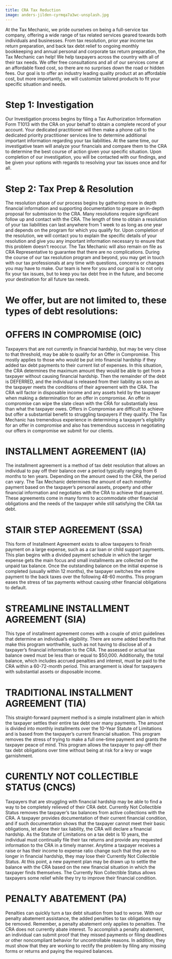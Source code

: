 ```yaml
---
title: CRA Tax Reduction
image: anders-jilden-cyrmqa7a3wc-unsplash.jpg
---
```

At the Tax Mechanic, we pride ourselves on being a full-service tax company, offering a wide range of tax related services geared towards both individuals and businesses. From tax resolution, prior year income tax return preparation, and back tax debt relief to ongoing monthly bookkeeping and annual personal and corporate tax return preparation, the Tax Mechanic can help! We help taxpayers across the country with all of their tax needs. We offer free consultations and all of our services come at an affordable fixed cost, so there are no surprises down the road or hidden fees. Our goal is to offer an industry leading quality product at an affordable cost, but more importantly, we will customize tailored products to fit your specific situation and needs.

# Step 1: Investigation

Our Investigation process begins by filing a Tax Authorization Information Form T1013 with the CRA on your behalf to obtain a complete record of your account. Your dedicated practitioner will then make a phone call to the dedicated priority practitioner services line to determine additional important information regarding your tax liabilities. At the same time, our investigative team will analyze your financials and compare them to the CRA to determine the best course of action given your specific situation. Upon completion of our investigation, you will be contacted with our findings, and be given your options with regards to resolving your tax issues once and for all.

# Step 2: Tax Prep & Resolution

The resolution phase of our process begins by gathering more in depth financial information and supporting documentation to prepare an in-depth proposal for submission to the CRA. Many resolutions require significant follow up and contact with the CRA. The length of time to obtain a resolution of your tax liabilities can last anywhere from 1 week to as long as one year and depends on the program for which you qualify for. Upon completion of the resolution, we will contact you to explain the specific details of your resolution and give you any important information necessary to ensure that this problem doesn’t reoccur. The Tax Mechanic will also remain on file as CRA Representative to guarantee that there are no complications. During the course of our tax resolution program and beyond, you may get in touch with our tax professionals at any time with questions, concerns or changes you may have to make. Our team is here for you and our goal is to not only fix your tax issues, but to keep you tax debt free in the future, and become your destination for all future tax needs.

# We offer, but are not limited to, these types of debt resolutions:

# OFFERS IN COMPROMISE (OIC)

Taxpayers that are not currently in financial hardship, but may be very close to that threshold, may be able to qualify for an Offer in Compromise. This mostly applies to those who would be put into financial hardship if they added tax debt payments to their current list of expenses. In this situation, the CRA determines the maximum amount they would be able to get from a taxpayer without causing financial hardship. Then the remainder of the debt is DEFERRED, and the individual is released from their liability as soon as the taxpayer meets the conditions of their agreement with the CRA. The CRA will factor in disposable income and any assets held by the taxpayer when making a determination for an offer in compromise. An offer in compromise can wipe the slate clean with the CRA for substantially less than what the taxpayer owes. Offers in Compromise are difficult to achieve but offer a substantial benefit to struggling taxpayers if they qualify. The Tax Mechanic has tremendous experience in determining a taxpayer’s eligibility for an offer in compromise and also has tremendous success in negotiating our offers in compromise we submit for our clients.

# INSTALLMENT AGREEMENT (IA)

The installment agreement is a method of tax debt resolution that allows an individual to pay off their balance over a period typically ranging from 6 months to ten years. Depending on the amount owed to the CRA, the period can vary. The Tax Mechanic determines the amount of each monthly payment based on the taxpayer’s personal assets, property and other financial information and negotiates with the CRA to achieve that payment. These agreements come in many forms to accommodate other financial obligations and the needs of the taxpayer while still satisfying the CRA tax debt.

# STAIR STEP AGREEMENT (SSA)

This form of Installment Agreement exists to allow taxpayers to finish payment on a large expense, such as a car loan or child support payments. This plan begins with a divided payment schedule in which the larger expense gets the main focus and small installments are collected on the unpaid tax balance. Once the outstanding balance on the initial expense is completed (usually within 12 months), the taxpayer switches the entire payment to the back taxes over the following 48-60 months. This program eases the stress of tax payments without causing other financial obligations to default.

# STREAMLINE INSTALLMENT AGREEMENT (SIA)

This type of installment agreement comes with a couple of strict guidelines that determine an individual’s eligibility. There are some added benefits that make this program worthwhile, such as not having to disclose all of a taxpayer’s financial information to the CRA. The assessed or actual tax balance owed must be less than or equal to $50,000. Additionally, the total balance, which includes accrued penalties and interest, must be paid to the CRA within a 60-72-month period. This arrangement is ideal for taxpayers with substantial assets or disposable income.

# TRADITIONAL INSTALLMENT AGREEMENT (TIA)

This straight-forward payment method is a simple installment plan in which the taxpayer settles their entire tax debt over many payments. The amount is divided into monthly installments over the 10-Year Statute of Limitations and is based from the taxpayer’s current financial situation. This program removes the stress of trying to make a full one-time payment and grants the taxpayer peace of mind. This program allows the taxpayer to pay-off their tax debt obligations over time without being at risk for a levy or wage garnishment.

# CURENTLY NOT COLLECTIBLE STATUS (CNCS)

Taxpayers that are struggling with financial hardship may be able to find a way to be completely relieved of their CRA debt. Currently Not Collectible Status removes the taxpayer’s tax balances from active collections with the CRA. A taxpayer provides documentation of their current financial condition, and if such documentation shows that the taxpayer cannot meet their basic obligations, let alone their tax liability, the CRA will declare a financial hardship. As the Statute of Limitations on a tax debt is 10 years, the individual must continually file their tax returns and provide any requested information to the CRA in a timely manner. Anytime a taxpayer receives a raise or has their income to expense ratio change such that they are no longer in financial hardship, they may lose their Currently Not Collectible Status. At this point, a new payment plan may be drawn up to settle the balance with the CRA based on the new financial situation in which the taxpayer finds themselves. The Currently Non Collectible Status allows taxpayers some relief while they try to improve their financial condition.

# PENALTY ABATEMENT (PA)

Penalties can quickly turn a tax debt situation from bad to worse. With our penalty abatement assistance, the added penalties to tax obligations may be removed. Remember, a penalty abatement only applies to penalties. The CRA does not currently abate interest. To accomplish a penalty abatement, an individual can submit proof that they missed payments or filing deadlines or other noncompliant behavior for uncontrollable reasons. In addition, they must show that they are working to rectify the problem by filing any missing forms or returns and paying the required balances.